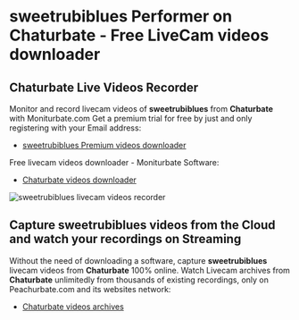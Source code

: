 # sweetrubiblues Performer on Chaturbate - Free LiveCam videos downloader

## Chaturbate Live Videos Recorder

Monitor and record livecam videos of **sweetrubiblues** from **Chaturbate** with Moniturbate.com
Get a premium trial for free by just and only registering with your Email address:
* [sweetrubiblues Premium videos downloader](https://moniturbate.com/request-demo-licence-key.html)

Free livecam videos downloader - Moniturbate Software:
* [Chaturbate videos downloader](https://moniturbate.com/moniturbate-download-software.html)

![sweetrubiblues livecam videos recorder](https://peachurnet.com/templates/moniturbate-software.png)


## Capture sweetrubiblues videos from the Cloud and watch your recordings on Streaming

Without the need of downloading a software, capture **sweetrubiblues** livecam videos from **Chaturbate** 100% online.
Watch Livecam archives from **Chaturbate** unlimitedly from thousands of existing recordings, only on Peachurbate.com and its websites network:
* [Chaturbate videos archives](https://peachurnet.com/)